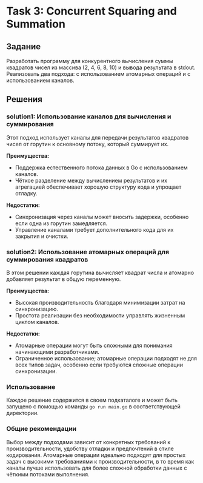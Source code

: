 # Task 3: Concurrent Squaring and Summation

## Задание
Разработать программу для конкурентного вычисления суммы квадратов чисел из массива (2, 4, 6, 8, 10) и вывода результата в stdout. Реализовать два подхода: с использованием атомарных операций и с использованием каналов.

## Решения

### solution1: Использование каналов для вычисления и суммирования
Этот подход использует каналы для передачи результатов квадратов чисел от горутин к основному потоку, который суммирует их.

**Преимущества:**
- Поддержка естественного потока данных в Go с использованием каналов.
- Чёткое разделение между вычислением результатов и их агрегацией обеспечивает хорошую структуру кода и упрощает отладку.

**Недостатки:**
- Синхронизация через каналы может вносить задержки, особенно если одна из горутин замедляется.
- Управление каналами требует дополнительного кода для их закрытия и очистки.

### solution2: Использование атомарных операций для суммирования квадратов
В этом решении каждая горутина вычисляет квадрат числа и атомарно добавляет результат в общую переменную.

**Преимущества:**
- Высокая производительность благодаря минимизации затрат на синхронизацию.
- Простота реализации без необходимости управлять жизненным циклом каналов.

**Недостатки:**
- Атомарные операции могут быть сложными для понимания начинающими разработчиками.
- Ограниченное использование; атомарные операции подходят не для всех типов задач, особенно если требуются сложные операции синхронизации.

### Использование
Каждое решение содержится в своем подкаталоге и может быть запущено с помощью команды `go run main.go` в соответствующей директории.

### Общие рекомендации
Выбор между подходами зависит от конкретных требований к производительности, удобству отладки и предпочтений в стиле кодирования. Атомарные операции идеально подходят для простых задач с высокими требованиями к производительности, в то время как каналы лучше использовать для более сложной обработки данных с чёткими потоками выполнения.
